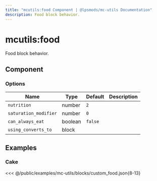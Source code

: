 ```yaml
---
title: "mcutils:food Component | @lpsmods/mc-utils Documentation"
description: Food block behavior.
---
```


# mcutils:food

Food block behavior.

## Component

### Options

| Name                  | Type    | Default | Description |
| --------------------- | ------- | ------- | ----------- |
| `nutrition`           | number  | `2`     |             |
| `saturation_modifier` | number  | `0`     |             |
| `can_always_eat`      | boolean | `false` |             |
| `using_converts_to`   | block   |         |             |

## Examples

### Cake

<<< @/public/examples/mc-utils/blocks/custom_food.json{8-13}
